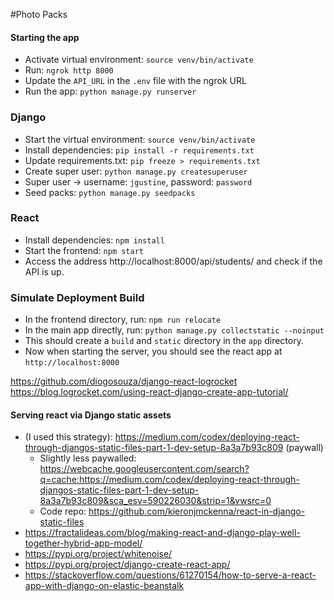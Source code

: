 #Photo Packs


#### Starting the app
- Activate virtual environment: `source venv/bin/activate`
- Run: `ngrok http 8000`
- Update the `API_URL` in the `.env` file with the ngrok URL
- Run the app: `python manage.py runserver`


### Django

- Start the virtual environment: `source venv/bin/activate`
- Install dependencies: `pip install -r requirements.txt`
- Update requirements.txt: `pip freeze > requirements.txt`
- Create super user: `python manage.py createsuperuser`
- Super user -> username: `jgustine`, password: `password`
- Seed packs: `python manage.py seedpacks`

### React
- Install dependencies: `npm install`
- Start the frontend: `npm start`
- Access the address http://localhost:8000/api/students/ and check if the API is up.

### Simulate Deployment Build
- In the frontend directory, run: `npm run relocate`
- In the main app directly, run: `python manage.py collectstatic --noinput`
- This should create a `build` and `static` directory in the `app` directory.
- Now when starting the server, you should see the react app at `http://localhost:8000`


https://github.com/diogosouza/django-react-logrocket
https://blog.logrocket.com/using-react-django-create-app-tutorial/

#### Serving react via Django static assets
- (I used this strategy): https://medium.com/codex/deploying-react-through-djangos-static-files-part-1-dev-setup-8a3a7b93c809 (paywall)
  - Slightly less paywalled: https://webcache.googleusercontent.com/search?q=cache:https://medium.com/codex/deploying-react-through-djangos-static-files-part-1-dev-setup-8a3a7b93c809&sca_esv=590226030&strip=1&vwsrc=0
  - Code repo: https://github.com/kieronjmckenna/react-in-django-static-files
- https://fractalideas.com/blog/making-react-and-django-play-well-together-hybrid-app-model/
- https://pypi.org/project/whitenoise/
- https://pypi.org/project/django-create-react-app/
- https://stackoverflow.com/questions/61270154/how-to-serve-a-react-app-with-django-on-elastic-beanstalk
